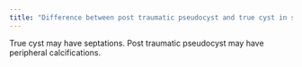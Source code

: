 ```yaml
---
title: "Difference between post traumatic pseudocyst and true cyst in spleen?"
---
```

True cyst may have septations. Post traumatic pseudocyst may have peripheral calcifications.

